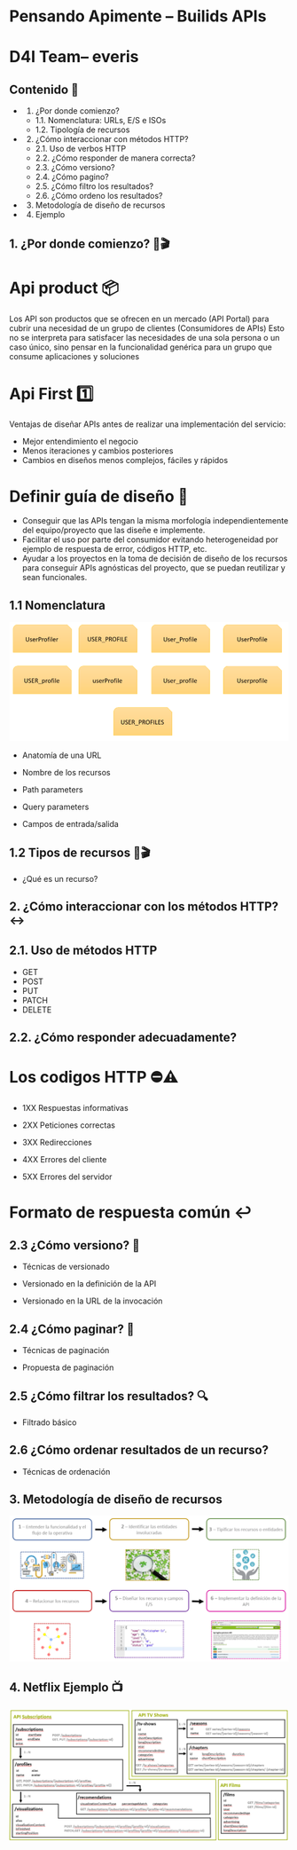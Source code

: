# Pensando Apimente – Builids APIs
# D4I Team– everis

## Contenido 📇

* 1. ¿Por donde comienzo?
  * 1.1. Nomenclatura: URLs, E/S e ISOs
  * 1.2. Tipología de recursos
* 2. ¿Cómo interaccionar con métodos HTTP?
  * 2.1. Uso de verbos HTTP
  * 2.2. ¿Cómo responder de manera correcta?
  * 2.3. ¿Cómo versiono?
  * 2.4. ¿Cómo pagino?
  * 2.5. ¿Cómo filtro los resultados?
  * 2.6. ¿Cómo ordeno los resultados?
* 3. Metodología de diseño de recursos
* 4. Ejemplo

## 1. ¿Por donde comienzo? 🤔🎬

# Api product 📦

Los API son productos que se ofrecen en un mercado (API Portal) para cubrir una necesidad de un grupo de clientes (Consumidores de APIs) 
Esto no se interpreta para satisfacer las necesidades de una sola persona o un caso único, sino pensar en la funcionalidad genérica para un grupo que consume aplicaciones y soluciones 

# Api First 1️⃣

Ventajas de diseñar APIs antes de realizar una implementación del servicio:
* Mejor entendimiento el negocio
* Menos iteraciones y cambios posteriores
* Cambios en diseños menos complejos, fáciles y rápidos


# Definir guía de diseño 📖

* Conseguir que las APIs tengan la misma morfología independientemente del equipo/proyecto que las diseñe e implemente.
* Facilitar el uso por parte del consumidor  evitando heterogeneidad  por ejemplo de respuesta de error, códigos HTTP, etc.
* Ayudar a los proyectos en la toma de decisión de diseño de los recursos para conseguir APIs agnósticas del proyecto, que se puedan reutilizar y sean funcionales.

## 1.1 Nomenclatura


![IMAGE MAIN 1](/images/foto1.PNG)

* Anatomía de una URL

* Nombre de los recursos

* Path parameters

* Query parameters

* Campos de entrada/salida


## 1.2 Tipos de recursos 🤔🎬

* ¿Qué es un recurso?

## 2. ¿Cómo interaccionar con los métodos HTTP? ↔️

## 2.1. Uso de métodos HTTP

* GET
* POST
* PUT
* PATCH
* DELETE


## 2.2. ¿Cómo responder adecuadamente?

# Los codigos HTTP ⛔⚠   

* 1XX Respuestas informativas

* 2XX Peticiones correctas

* 3XX Redirecciones

* 4XX Errores del cliente

* 5XX Errores del servidor

# Formato de respuesta común  ↩

## 2.3 ¿Cómo versiono? 💾

* Técnicas de versionado

* Versionado en la definición de la API

* Versionado en la URL de la invocación

## 2.4 ¿Cómo paginar? 📄

* Técnicas de paginación

* Propuesta de paginación

## 2.5 ¿Cómo filtrar los resultados? 🔍

* Filtrado básico


## 2.6 ¿Cómo ordenar resultados de un recurso?

* Técnicas de ordenación

## 3. Metodología de diseño de recursos

![IMAGE MAIN 3](/images/foto3.PNG)

## 4. Netflix Ejemplo 📺


![IMAGE MAIN 3](/images/foto4.PNG)
